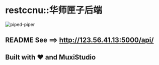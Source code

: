 # restccnu::华师匣子后端
![piped-piper](http://7xj431.com1.z0.glb.clouddn.com/0_thumb.jpg)

## README See ==>  http://123.56.41.13:5000/api/
## Built with ❤️  and MuxiStudio

